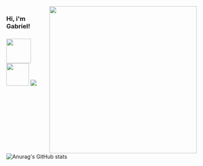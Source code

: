 
<img align="right" src="https://devbook.com.br/curso-golang/images/banner.png" max-width="390px" width="390px" align="right">

<h3 align="left"> Hi, i'm Gabriel!</h3>
<h3></h3>

<!-- 
-  <p>Growth Hacker<br></p>
-  <p>Pentest enthusiastic</p> -->

<!--
- <p>I'm from Brazil©</p>
- <p>I'm focusing on Machine Learn and Front-End Development<br></p>
-->  

<!--
<div style="display: inline_block"><br>
  <img   height="30" width="70" src="https://raw.githubusercontent.com/devicons/devicon/master/icons/python/python-original.svg">
  <img   height="30" width="70" src="https://raw.githubusercontent.com/devicons/devicon/master/icons/javascript/javascript-plain.svg">
  
  <!--<img align="center" alt="Rafa-React" height="30" width="70" src="https://raw.githubusercontent.com/devicons/devicon/master/icons/react/react-original.svg">
  <img align="center" alt="Rafa-HTML" height="30" width="70" src="https://raw.githubusercontent.com/devicons/devicon/master/icons/html5/html5-original.svg">
  <img align="center" alt="Rafa-CSS" height="30" width="70" src="https://raw.githubusercontent.com/devicons/devicon/master/icons/css3/css3-original.svg">
    
<img   height="30" width="100" src="https://img.shields.io/badge/Kotlin-0095D5?&style=for-the-badge&logo=kotlin&logoColor=white"> 
</div>
<div> 
  -->
  <a href="https://www.twitch.tv/v0ltmx" target="_blank"><img src="https://img.shields.io/badge/Twitch-9146FF?style=for-the-badge&logo=twitch&logoColor=white" target="_blank" max-width="65px" width="65px"></a>
  <a href="https://steamcommunity.com/id/v0ltmx" target="_blank"><img src="https://img.shields.io/badge/Steam-000000?style=for-the-badge&logo=steam&logoColor=white" target="_blank" max-width="60px" width="60px"></a>
  ![](https://komarev.com/ghpvc/?username=your-github-v0ltmx&color=blueviolet&label=Views)  
  ![Anurag's GitHub stats](https://github-readme-stats.vercel.app/api?username=v0ltmx&show_icons=true&theme=radical)



  
<!-- [![Readme Card](https://github-readme-stats.vercel.app/api/pin/?username=v0ltmx&repo=AgriculturaInteligente)](https://github.com/anuraghazra/github-readme-stats) -->



<!-- [![Top Langs](https://github-readme-stats.vercel.app/api/top-langs/?username=v0ltmx&layout=compact)](https://github.com/v0ltmx/github-readme-stats)
![Anurag's GitHub stats](https://github-readme-stats.vercel.app/api?username=v0ltmx&show_icons=true&theme=radical) -->



<!--
**v0ltmx/v0ltmx** is a ✨ _special_ ✨ repository because its `README.md` (this file) appears on your GitHub profile.

Here are some ideas to get you started:

- 🔭 I’m currently working on ...
- 🌱 I’m currently learning ...
- 👯 I’m looking to collaborate on ...
- 🤔 I’m looking for help with ...
- 💬 Ask me about ...
- 📫 How to reach me: ...
- 😄 Pronouns: ...
- ⚡ Fun fact: ...
-->

<!--
 ![Snake animation](https://github.com/v0ltmx/v0ltmx/blob/output/github-contribution-grid-snake.svg)
-->

